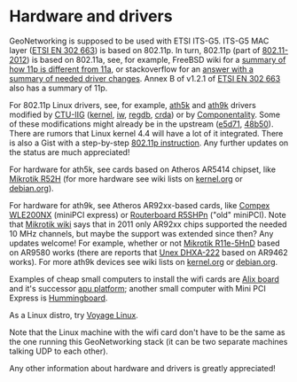 # Hardware and drivers

GeoNetworking is supposed to be used with ETSI ITS-G5. ITS-G5 MAC layer ([ETSI EN 302 663](http://webapp.etsi.org/workprogram/Report_WorkItem.asp?WKI_ID=34109)) is based on 802.11p. In turn, 802.11p (part of [802.11-2012](http://standards.ieee.org/about/get/802/802.11.html)) is based on 802.11a, see, for example, FreeBSD wiki for a [summary of how 11p is different from 11a](https://wiki.freebsd.org/802.11p), or stackoverflow for an [answer with a summary of needed driver changes](http://stackoverflow.com/a/10076012). Annex B of v1.2.1 of [ETSI EN 302 663](http://webapp.etsi.org/workprogram/Report_WorkItem.asp?WKI_ID=34109) also has a summary of 11p. 

For 802.11p Linux drivers, see, for example, [ath5k](https://wireless.wiki.kernel.org/en/users/drivers/ath5k) and [ath9k](https://wireless.wiki.kernel.org/en/users/drivers/ath9k) drivers modified by [CTU-IIG](https://github.com/CTU-IIG) ([kernel](https://github.com/CTU-IIG/802.11p-linux), [iw](https://github.com/CTU-IIG/802.11p-iw), [regdb](https://github.com/CTU-IIG/802.11p-wireless-regdb), [crda](https://github.com/CTU-IIG/802.11p-crda)) or by [Componentality](https://github.com/Componentality). Some of these modifications might already be in the upstream ([e5d71](https://git.kernel.org/cgit/linux/kernel/git/next/linux-next.git/commit/?id=239281f803e2efdb77d906ef296086b6917e5d71), [48b50](https://git.kernel.org/cgit/linux/kernel/git/next/linux-next.git/commit/?id=6e0bd6c35b021dc73a81ebd1ef79761233c48b50)). There are rumors that Linux kernel 4.4 will have a lot of it integrated. There is also a Gist with a step-by-step [802.11p instruction](https://gist.github.com/lisovy/80dde5a792e774a706a9). Any further updates on the status are much appreciated! 


For hardware for ath5k, see cards based on Atheros AR5414 chipset, like [Mikrotik R52H](http://routerboard.com/R52H) (for more hardware see wiki lists on [kernel.org](https://wireless.wiki.kernel.org/en/users/drivers/ath5k#supported_devices) or [debian.org](https://wiki.debian.org/ath5k#Supported_Devices)). 

For hardware for ath9k, see Atheros AR92xx-based cards, like [Compex WLE200NX](http://www.pcengines.ch/wle200nx.htm) (miniPCI express) or [Routerboard R5SHPn](http://routerboard.com/R5SHPn) ("old" miniPCI). Note that [Mikrotik wiki](http://wiki.mikrotik.com/wiki/Manual:Wireless_Advanced_Channels) says that in 2011 only AR92xx chips supported the needed 10 MHz channels, but maybe the support was extended since then? Any updates welcome! For example, whether or not [Mikrotik R11e-5HnD](http://routerboard.com/R11e-5HnD) based on AR9580 works (there are reports that [Unex DHXA-222](http://unex.com.tw/wi-fi/dhxa-222) based on AR9462 works). For more ath9k devices see wiki lists on [kernel.org](https://wireless.wiki.kernel.org/en/users/drivers/ath9k/products) or [debian.org](https://wiki.debian.org/ath9k#Supported_Devices). 

Examples of cheap small computers to install the wifi cards are [Alix board](http://www.pcengines.ch/alix.htm) and it's successor [apu platform](http://www.pcengines.ch/apu.htm); another small computer with Mini PCI Express is [Hummingboard](https://www.solid-run.com/products/hummingboard/). 

As a Linux distro, try [Voyage Linux](http://linux.voyage.hk/). 

Note that the Linux machine with the wifi card don't have to be the same as the one running this GeoNetworking stack (it can be two separate machines talking UDP to each other). 

Any other information about hardware and drivers is greatly appreciated!
